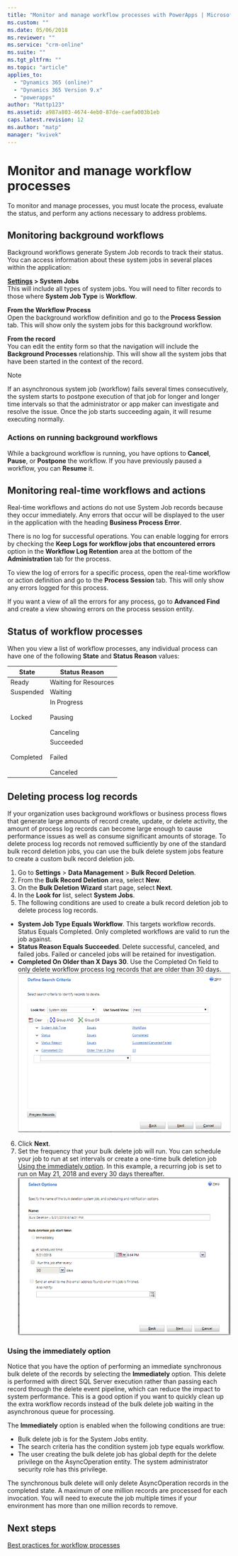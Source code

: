 ```yaml
---
title: "Monitor and manage workflow processes with PowerApps | MicrosoftDocs"
ms.custom: ""
ms.date: 05/06/2018
ms.reviewer: ""
ms.service: "crm-online"
ms.suite: ""
ms.tgt_pltfrm: ""
ms.topic: "article"
applies_to: 
  - "Dynamics 365 (online)"
  - "Dynamics 365 Version 9.x"
  - "powerapps"
author: "Mattp123"
ms.assetid: a987a803-4674-4eb0-87de-caefa003b1eb
caps.latest.revision: 12
ms.author: "matp"
manager: "kvivek"
---
```

# Monitor and manage workflow processes

To monitor and manage processes, you must locate the process, evaluate the status, and perform any actions necessary to address problems.  
  
<a name="BKMK_MonitorAsyncWorkflows"></a>   
## Monitoring background workflows  
 Background workflows generate System Job records to track their status. You can access information about these system jobs in several places within the application:  
  
 **[Settings](../model-driven-apps/advanced-navigation.md#settings) > System Jobs**  
 This will include all types of system jobs. You will need to filter records to those where **System Job Type** is **Workflow**.  
  
 **From the Workflow Process**  
 Open the background workflow definition and go to the **Process Session** tab. This will show only the system jobs for this background workflow.  
  
 **From the record**  
 You can edit the entity form so that the navigation will include the **Background Processes** relationship. This will show all the system jobs that have been started in the context of the record.  
  
> [!NOTE]
>  If an asynchronous system job (workflow) fails several times consecutively, the system starts to postpone execution of that job for longer and longer time intervals so that the administrator or app maker can investigate and resolve the issue. Once the job starts succeeding again, it will resume executing normally.  
  
<a name="BKMK_ActionsOnRunningWorkflows"></a>   
### Actions on running background workflows  
 While a background workflow is running, you have options to **Cancel**, **Pause**, or **Postpone** the workflow. If you have previously paused a workflow, you can **Resume** it.  
  
<a name="BKMK_MonitorSyncWorkflows"></a>   
## Monitoring real-time workflows and actions  
 Real-time workflows and actions do not use System Job records because they occur immediately. Any errors that occur will be displayed to the user in the application with the heading **Business Process Error**.  
  
 There is no log for successful operations. You can enable logging for errors by checking the **Keep Logs for workflow jobs that encountered errors** option in the **Workflow Log Retention** area at the bottom of the **Administration** tab for the process.  
  
 To view the log of errors for a specific process, open the real-time workflow or action definition and go to the **Process Session** tab. This will only show any errors logged for this process.  
  
 If you want a view of all the errors for any process, go to **Advanced Find** and create a view showing errors on the process session entity.  
  
<a name="BKMK_StatusOfWorkflowProcesses"></a>   
## Status of workflow processes  
 When you view a list of workflow processes, any individual process can have one of the following **State** and **Status Reason** values:  
  
|State|Status Reason|  
|-----------|-------------------|  
|Ready|Waiting for Resources|  
|Suspended|Waiting|  
|Locked|In Progress<br /><br /> Pausing<br /><br /> Canceling|  
|Completed|Succeeded<br /><br /> Failed<br /><br /> Canceled|  

## Deleting process log records

If your organization uses background workflows or business process flows that generate large amounts of record create, update, or delete activity, the amount of process log records can become large enough to cause performance issues as well as consume significant amounts of storage. To delete process log records not removed sufficiently by one of the standard bulk record deletion jobs, you can use the bulk delete system jobs feature to create a custom bulk record deletion job.

1. Go to **Settings** > **Data Management** > **Bulk Record Deletion**.
2. From the **Bulk Record Deletion** area, select **New**. 
3. On the **Bulk Deletion Wizard** start page, select **Next**.
4. In the **Look for** list, select **System Jobs**.
5. The following conditions are used to create a bulk record deletion job to delete process log records. 
- **System Job Type Equals Workflow**. This targets workflow records. 
Status Equals Completed. Only completed workflows are valid to run the job against.
- **Status Reason Equals Succeeded**. Delete successful, canceled, and failed jobs. Failed or canceled jobs will be retained for investigation.
- **Completed On Older than X Days 30**. Use the Completed On field to only delete workflow process log records that are older than 30 days.
![custom-bulk-record-deletion.png](media/custom-bulk-record-deletion.png)
6. Click **Next**.
7. Set the frequency that your bulk delete job will run. You can schedule your job to run at set intervals or create a one-time bulk deletion job [Using the immediately option](#using-the-immediately-option). In this example, a recurring job is set to run on May 21, 2018 and every 30 days thereafter. 
![Bulk record deletion options](media/custom-bulk-record-delete-options.png)

### Using the immediately option

Notice that you have the option of performing an immediate synchronous bulk delete of the records by selecting the **Immediately** option. This delete is performed with direct SQL Server execution rather than passing each record through the delete event pipeline, which can reduce the impact to system performance. This is a good option if you want to quickly clean up the extra workflow records instead of the bulk delete job waiting in the asynchronous queue for processing. 

The **Immediately** option is enabled when the following conditions are true: 
- Bulk delete job is for the System Jobs entity.
- The search criteria has the condition system job type equals workflow. 
- The user creating the bulk delete job has global depth for the delete privilege on the AsyncOperation entity. The system administrator security role has this privilege.  

The synchronous bulk delete will only delete AsyncOperation records in the completed state. A maximum of one million records are processed for each invocation. You will need to execute the job multiple times if your environment has more than one million records to remove.  
  
## Next steps   
 [Best practices for workflow processes](best-practices-workflow-processes.md) <br />

